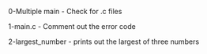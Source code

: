 0-Multiple main - Check for .c files

1-main.c - Comment out the error code

2-largest_number - prints out the largest of three numbers